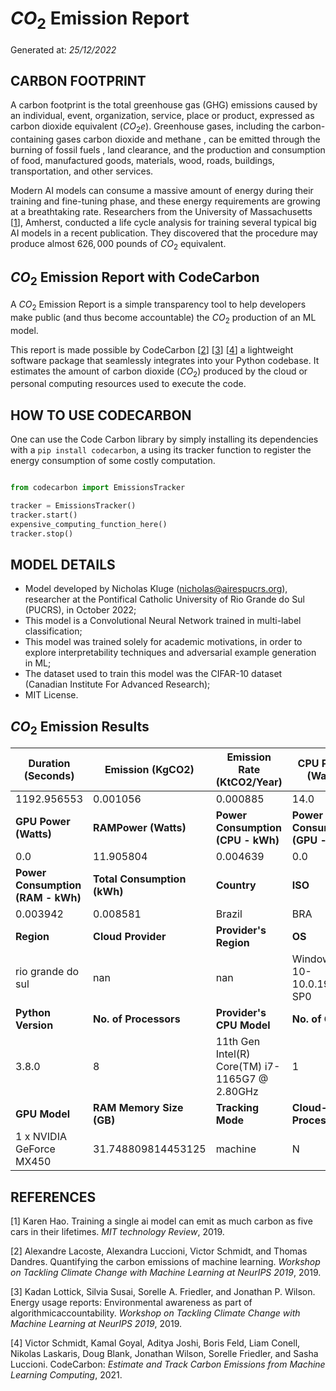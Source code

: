 # $CO_2$ Emission Report

Generated at: _25/12/2022_

## CARBON FOOTPRINT

A carbon footprint is the total greenhouse gas (GHG) emissions caused by an individual, event, organization, service, place or product, expressed as carbon dioxide equivalent ($CO_2e$). Greenhouse gases, including the carbon-containing gases carbon dioxide and methane , can be emitted through the burning of fossil fuels , land clearance, and the production and consumption of food, manufactured goods, materials, wood, roads, buildings, transportation, and other services.

Modern AI models can consume a massive amount of energy during their training and fine-tuning phase, and these energy requirements are growing at a breathtaking rate. Researchers from the University of Massachusetts [[1](references)], Amherst, conducted a life cycle analysis for training several typical big AI models in a recent publication. They discovered that the procedure may produce almost $626,000$ pounds of $CO_2$ equivalent.

## $CO_2$ Emission Report with CodeCarbon

A $CO_2$ Emission Report is a simple transparency tool to help developers make public (and thus become accountable) the $CO_2$ production of an ML model.

This report is made possible by CodeCarbon [[2](references)] [[3](references)] [[4](references)] a lightweight software package that seamlessly integrates into your Python codebase. It estimates the amount of carbon dioxide ($CO_2$) produced by the cloud or personal computing resources used to execute the code.

## HOW TO USE CODECARBON

One can use the Code Carbon library by simply installing its dependencies with a `pip install codecarbon`, a using its tracker function to register the energy consumption of some costly computation.

```python

from codecarbon import EmissionsTracker

tracker = EmissionsTracker()
tracker.start()
expensive_computing_function_here()
tracker.stop()

```

## MODEL DETAILS

- Model developed by Nicholas Kluge (nicholas@airespucrs.org), researcher at the Pontifical Catholic University of Rio Grande do Sul (PUCRS), in October 2022;
- This model is a Convolutional Neural Network trained in multi-label classification;
- This model was trained solely for academic motivations, in order to explore interpretability techniques and adversarial example generation in ML;
- The dataset used to train this model was the CIFAR-10 dataset (Canadian Institute For Advanced Research);
- MIT License.

## $CO_2$ Emission Results

|**Duration (Seconds)**|**Emission (KgCO2)**|**Emission Rate (KtCO2/Year)**|**CPU Power (Watts)**|
|--------------------------------|-------------------------------------|------------------------------------|--------------------------------|
| 1192.956553|0.001056|0.000885|14.0|
|**GPU Power (Watts)**|**RAMPower (Watts)**|**Power Consumption (CPU - kWh)**|**Power Consumption (GPU - kWh)**|
|0.0| 11.905804|0.004639|0.0|
|**Power Consumption (RAM - kWh)**|**Total Consumption (kWh)**|**Country**| **ISO**|
|0.003942|0.008581|Brazil|BRA|
|**Region**| **Cloud Provider**| **Provider's Region**|**OS**|
|rio grande do sul| nan| nan|Windows-10-10.0.19041-SP0|
|**Python Version**| **No. of Processors**|**Provider's CPU Model**| **No. of GPUs**|
|3.8.0|8|11th Gen Intel(R) Core(TM) i7-1165G7 @ 2.80GHz|1|
|**GPU Model**|**RAM Memory Size (GB)**| **Tracking Mode**|**Cloud-Processed**|
|1 x NVIDIA GeForce MX450| 31.748809814453125|machine| N|

## REFERENCES

[1] Karen Hao. Training a single ai model can emit as much carbon as five cars in their lifetimes. _MIT technology Review_, 2019.

[2] Alexandre Lacoste, Alexandra Luccioni, Victor Schmidt, and Thomas Dandres. Quantifying the carbon emissions of machine learning. _Workshop on Tackling Climate Change with Machine Learning at NeurIPS 2019_, 2019.

[3] Kadan Lottick, Silvia Susai, Sorelle A. Friedler, and Jonathan P. Wilson. Energy usage reports: Environmental awareness as part of algorithmicaccountability. _Workshop on Tackling Climate Change with Machine Learning at NeurIPS 2019_, 2019.

[4] Victor Schmidt, Kamal Goyal, Aditya Joshi, Boris Feld, Liam Conell, Nikolas Laskaris, Doug Blank, Jonathan Wilson, Sorelle Friedler, and Sasha Luccioni. CodeCarbon: _Estimate and Track Carbon Emissions from Machine Learning Computing_, 2021.
